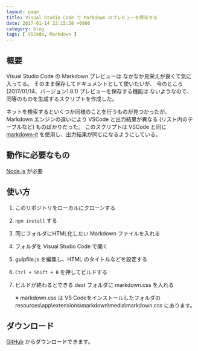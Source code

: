 ```yaml
---
layout: page
title: Visual Studio Code で Markdown のプレビューを保存する
date: 2017-01-14 22:15:58 +0900
category: blog
tags: [ VSCode, Markdown ]
---
```


## 概要

Visual Studio Code の Markdown プレビューは
なかなか見栄えが良くて気に入ってる。
そのまま保存してドキュメントとして使いたいが、
今のところ (2017/01/14、バージョン1.8.1) プレビューを保存する機能は
ないようなので、同等のものを生成するスクリプトを作成した。

ネットを検索するといくつか同様のことを行うものが見つかったが、
Markdown エンジンの違いにより VSCode と出力結果が異なる
(リスト内のテーブルなど)
ものばかりだった。
このスクリプトは VSCode と同じ
[markdown-it](https://github.com/markdown-it/markdown-it)
を使用し、出力結果が同じになるようにしている。

## 動作に必要なもの

[Node.js](https://nodejs.org/ja/) が必要

## 使い方

1.  このリポジトリをローカルにクローンする
1.  `npm install` する
1.  同じフォルダにHTML化したい Markdown ファイルを入れる
1.  フォルダを Visual Studio Code で開く
1.  gulpfile.js を編集し、HTML のタイトルなどを設定する
1.  `Ctrl + Shift + B` を押してビルドする
1.  ビルドが終わるとできる dest フォルダに markdown.css を入れる

    ※ markdown.css は
    VS Codeをインストールしたフォルダの
    resources\app\extensions\markdown\media\markdown.css
    にあります。

## ダウンロード

[GitHub](https://github.com/saasan/save-vscode-markdown-preview)
からダウンロードできます。
